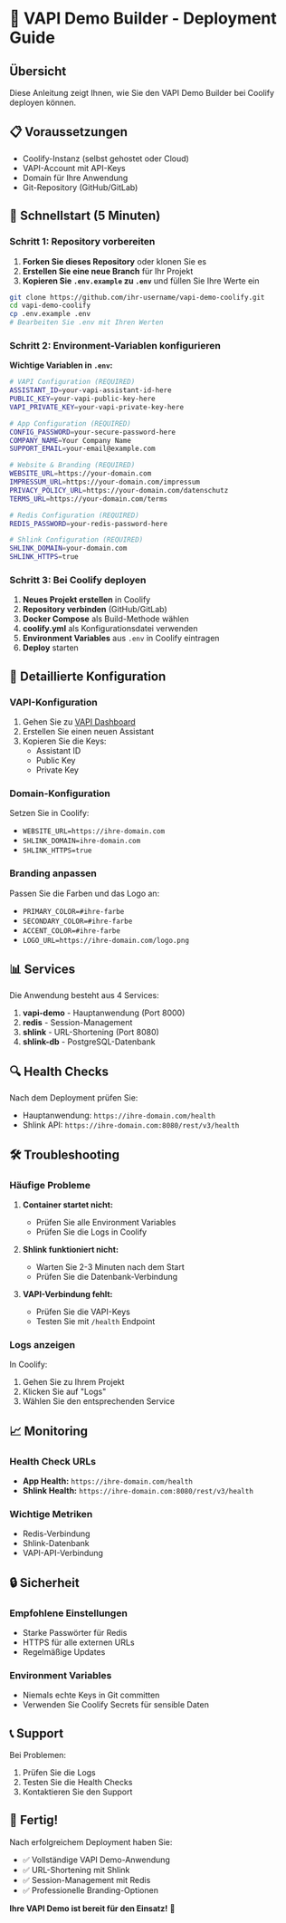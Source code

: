 # 🚀 VAPI Demo Builder - Deployment Guide

## Übersicht

Diese Anleitung zeigt Ihnen, wie Sie den VAPI Demo Builder bei Coolify deployen können.

## 📋 Voraussetzungen

- Coolify-Instanz (selbst gehostet oder Cloud)
- VAPI-Account mit API-Keys
- Domain für Ihre Anwendung
- Git-Repository (GitHub/GitLab)

## 🎯 Schnellstart (5 Minuten)

### Schritt 1: Repository vorbereiten

1. **Forken Sie dieses Repository** oder klonen Sie es
2. **Erstellen Sie eine neue Branch** für Ihr Projekt
3. **Kopieren Sie `.env.example` zu `.env`** und füllen Sie Ihre Werte ein

```bash
git clone https://github.com/ihr-username/vapi-demo-coolify.git
cd vapi-demo-coolify
cp .env.example .env
# Bearbeiten Sie .env mit Ihren Werten
```

### Schritt 2: Environment-Variablen konfigurieren

**Wichtige Variablen in `.env`:**

```bash
# VAPI Configuration (REQUIRED)
ASSISTANT_ID=your-vapi-assistant-id-here
PUBLIC_KEY=your-vapi-public-key-here
VAPI_PRIVATE_KEY=your-vapi-private-key-here

# App Configuration (REQUIRED)
CONFIG_PASSWORD=your-secure-password-here
COMPANY_NAME=Your Company Name
SUPPORT_EMAIL=your-email@example.com

# Website & Branding (REQUIRED)
WEBSITE_URL=https://your-domain.com
IMPRESSUM_URL=https://your-domain.com/impressum
PRIVACY_POLICY_URL=https://your-domain.com/datenschutz
TERMS_URL=https://your-domain.com/terms

# Redis Configuration (REQUIRED)
REDIS_PASSWORD=your-redis-password-here

# Shlink Configuration (REQUIRED)
SHLINK_DOMAIN=your-domain.com
SHLINK_HTTPS=true
```

### Schritt 3: Bei Coolify deployen

1. **Neues Projekt erstellen** in Coolify
2. **Repository verbinden** (GitHub/GitLab)
3. **Docker Compose** als Build-Methode wählen
4. **coolify.yml** als Konfigurationsdatei verwenden
5. **Environment Variables** aus `.env` in Coolify eintragen
6. **Deploy** starten

## 🔧 Detaillierte Konfiguration

### VAPI-Konfiguration

1. Gehen Sie zu [VAPI Dashboard](https://dashboard.vapi.ai)
2. Erstellen Sie einen neuen Assistant
3. Kopieren Sie die Keys:
   - Assistant ID
   - Public Key
   - Private Key

### Domain-Konfiguration

Setzen Sie in Coolify:
- `WEBSITE_URL=https://ihre-domain.com`
- `SHLINK_DOMAIN=ihre-domain.com`
- `SHLINK_HTTPS=true`

### Branding anpassen

Passen Sie die Farben und das Logo an:
- `PRIMARY_COLOR=#ihre-farbe`
- `SECONDARY_COLOR=#ihre-farbe`
- `ACCENT_COLOR=#ihre-farbe`
- `LOGO_URL=https://ihre-domain.com/logo.png`

## 📊 Services

Die Anwendung besteht aus 4 Services:

1. **vapi-demo** - Hauptanwendung (Port 8000)
2. **redis** - Session-Management
3. **shlink** - URL-Shortening (Port 8080)
4. **shlink-db** - PostgreSQL-Datenbank

## 🔍 Health Checks

Nach dem Deployment prüfen Sie:
- Hauptanwendung: `https://ihre-domain.com/health`
- Shlink API: `https://ihre-domain.com:8080/rest/v3/health`

## 🛠️ Troubleshooting

### Häufige Probleme

1. **Container startet nicht:**
   - Prüfen Sie alle Environment Variables
   - Prüfen Sie die Logs in Coolify

2. **Shlink funktioniert nicht:**
   - Warten Sie 2-3 Minuten nach dem Start
   - Prüfen Sie die Datenbank-Verbindung

3. **VAPI-Verbindung fehlt:**
   - Prüfen Sie die VAPI-Keys
   - Testen Sie mit `/health` Endpoint

### Logs anzeigen

In Coolify:
1. Gehen Sie zu Ihrem Projekt
2. Klicken Sie auf "Logs"
3. Wählen Sie den entsprechenden Service

## 📈 Monitoring

### Health Check URLs
- **App Health:** `https://ihre-domain.com/health`
- **Shlink Health:** `https://ihre-domain.com:8080/rest/v3/health`

### Wichtige Metriken
- Redis-Verbindung
- Shlink-Datenbank
- VAPI-API-Verbindung

## 🔒 Sicherheit

### Empfohlene Einstellungen
- Starke Passwörter für Redis
- HTTPS für alle externen URLs
- Regelmäßige Updates

### Environment Variables
- Niemals echte Keys in Git committen
- Verwenden Sie Coolify Secrets für sensible Daten

## 📞 Support

Bei Problemen:
1. Prüfen Sie die Logs
2. Testen Sie die Health Checks
3. Kontaktieren Sie den Support

## 🎉 Fertig!

Nach erfolgreichem Deployment haben Sie:
- ✅ Vollständige VAPI Demo-Anwendung
- ✅ URL-Shortening mit Shlink
- ✅ Session-Management mit Redis
- ✅ Professionelle Branding-Optionen

**Ihre VAPI Demo ist bereit für den Einsatz!** 🚀
